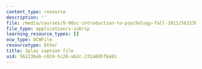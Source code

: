 ```yaml
---
content_type: resource
description: ''
file: /media/courses/9-00sc-introduction-to-psychology-fall-2011/56123bebc8195c28ab2c231a0d5f6a81_SjjGiqf96rI.vtt
file_type: application/x-subrip
learning_resource_types: []
ocw_type: OCWFile
resourcetype: Other
title: 3play caption file
uid: 56123beb-c819-5c28-ab2c-231a0d5f6a81
---
```

